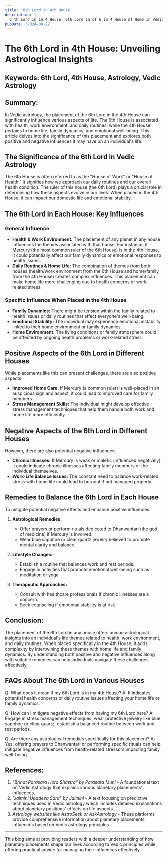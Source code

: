 ```yaml
---
title: '6th Lord in 4th House'
description: |
  6 th Lord in in 4 House, 6th Lord in of 6 in 4 House of Home in Vedic astrology
pubDate: '2024-08-22'
---
```


# The 6th Lord in 4th House: Unveiling Astrological Insights

## Keywords: 6th Lord, 4th House, Astrology, Vedic Astrology

## Summary:
In Vedic astrology, the placement of the 6th Lord in the 4th House can significantly influence various aspects of life. The 6th House is associated with health, work environment, and daily routines, while the 4th House pertains to home life, family dynamics, and emotional well-being. This article delves into the significance of this placement and explores both positive and negative influences it may have on an individual's life.

## The Significance of the 6th Lord in Vedic Astrology
The 6th House is often referred to as the "House of Work" or "House of Health." It signifies how we approach our daily routines and our overall health condition. The ruler of this house (the 6th Lord) plays a crucial role in determining how these aspects evolve in our lives. When placed in the 4th House, it can impact our domestic life and emotional stability.

## The 6th Lord in Each House: Key Influences
### General Influence
- **Health & Work Environment:** The placement of any planet in any house influences the themes associated with that house. For instance, if Mercury (the most common ruler of the 6th House) is in the 4th House, it could potentially affect our family dynamics or emotional responses to health issues.
- **Daily Routines & Home Life:** The combination of themes from both houses (health/work environment from the 6th House and home/family from the 4th House) creates complex influences. This placement can make home life more challenging due to health concerns or work-related stress.

### Specific Influence When Placed in the 4th House
- **Family Dynamics:** There might be tension within the family related to health issues or daily routines that affect everyone's well-being.
- **Emotional Stability:** The individual may experience emotional instability linked to their home environment or family dynamics.
- **Home Environment:** The living conditions or family atmosphere could be affected by ongoing health problems or work-related stress.

## Positive Aspects of the 6th Lord in Different Houses
While placements like this can present challenges, there are also positive aspects:

- **Improved Home Care:** If Mercury (a common ruler) is well-placed in an auspicious sign and aspect, it could lead to improved care for family members.
- **Stress Management Skills:** The individual might develop effective stress management techniques that help them handle both work and home life more efficiently.

## Negative Aspects of the 6th Lord in Different Houses
However, there are also potential negative influences:

- **Chronic Illnesses:** If Mercury is weak or malefic (influenced negatively), it could indicate chronic illnesses affecting family members or the individual themselves.
- **Work-Life Balance Issues:** The constant need to balance work-related stress with home life could lead to burnout if not managed properly.

## Remedies to Balance the 6th Lord in Each House
To mitigate potential negative effects and enhance positive influences:

1. **Astrological Remedies:**
   - Offer prayers or perform rituals dedicated to Dhanwantari (the god of medicine) if Mercury is involved.
   - Wear blue sapphire or clear quartz jewelry believed to promote mental clarity and balance.

2. **Lifestyle Changes:**
   - Establish a routine that balances work and rest periods.
   - Engage in activities that promote emotional well-being such as meditation or yoga.

3. **Therapeutic Approaches:**
   - Consult with healthcare professionals if chronic illnesses are a concern.
   - Seek counseling if emotional stability is at risk.

## Conclusion:
The placement of the 6th Lord in any house offers unique astrological insights into an individual's life themes related to health, work environment, and daily routines. When placed specifically in the 4th House, it adds complexity by intertwining these themes with home life and family dynamics. By understanding both positive and negative influences along with suitable remedies can help individuals navigate these challenges effectively.

## FAQs About The 6th Lord in Various Houses

Q: What does it mean if my 6th Lord is in my 4th House?
A: It indicates potential health concerns or daily routine issues affecting your home life or family dynamics.

Q: How can I mitigate negative effects from having my 6th Lord here?
A: Engage in stress management techniques, wear protective jewelry like blue sapphire or clear quartz, establish a balanced routine between work and rest periods.

Q: Are there any astrological remedies specifically for this placement?
A: Yes; offering prayers to Dhanwantari or performing specific rituals can help mitigate negative influences from health-related stressors impacting family well-being.

## References:
1. *"Brihat Parasara Hora Shastra" by Parasara Muni* - A foundational text on Vedic Astrology that explains various planetary placements' influences.
2. *"Jaimini Upadesa Sara" by Jaimini* - A text focusing on predictive techniques used in Vedic astrology which includes detailed explanations about planetary positions' effects on life aspects.
3. *Astrology websites like AstroSeek or AskAstrology* - These platforms provide comprehensive information about planetary placements' influences based on Vedic astrology principles.


---

This blog aims at providing readers with a deeper understanding of how planetary placements shape our lives according to Vedic principles while offering practical advice for managing their influences effectively.